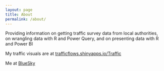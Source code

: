 ```yaml
---
layout: page
title: About
permalink: /about/
---
```


Providing information on getting traffic survey data from local authorities, on wrangling data with R and Power Query, and on presenting data with R and Power BI

My traffic visuals are at [trafficflows.shinyapps.io/Traffic](https://trafficflows.shinyapps.io/Traffic/)

Me at <a rel="me" href="https://bsky.app/profile/dwknight.co.uk">BlueSky</a>
